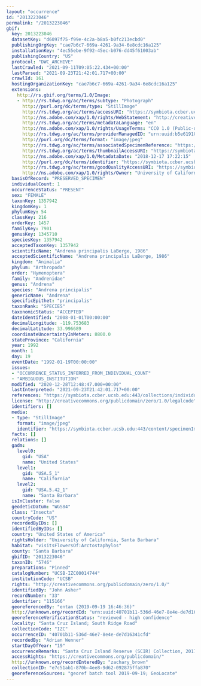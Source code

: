 ```yaml
---
layout: "occurrence"
id: "2013223046"
permalink: "/2013223046"
gbif:
  key: 2013223046
  datasetKey: "d6097f75-f99e-4c2a-b8a5-b0fc213ecbd0"
  publishingOrgKey: "cae7b6c7-669a-4261-9a34-6e8cdc16a125"
  installationKey: "4ec55ebe-9f92-45ec-b076-dd45f61003ab"
  publishingCountry: "US"
  protocol: "DWC_ARCHIVE"
  lastCrawled: "2021-09-11T09:05:22.434+00:00"
  lastParsed: "2021-09-23T21:42:01.717+00:00"
  crawlId: 161
  hostingOrganizationKey: "cae7b6c7-669a-4261-9a34-6e8cdc16a125"
  extensions:
    http://rs.gbif.org/terms/1.0/Image:
    - http://rs.tdwg.org/ac/terms/subtype: "Photograph"
      http://purl.org/dc/terms/type: "StillImage"
      http://rs.tdwg.org/ac/terms/accessURI: "https://symbiota.ccber.ucsb.edu:443/content/specimenImages/UCSB_IZC/UCSB-IZC00014/UCSB-IZC00014744_lg.jpg"
      http://ns.adobe.com/xap/1.0/rights/WebStatement: "http://creativecommons.org/publicdomain/zero/1.0/"
      http://rs.tdwg.org/ac/terms/metadataLanguage: "en"
      http://ns.adobe.com/xap/1.0/rights/UsageTerms: "CC0 1.0 (Public-domain)"
      http://rs.tdwg.org/ac/terms/providerManagedID: "urn:uuid:b5e61910-e325-41fe-89c6-17d4ec49f23b"
      http://purl.org/dc/terms/format: "image/jpeg"
      http://rs.tdwg.org/ac/terms/associatedSpecimenReference: "https://symbiota.ccber.ucsb.edu:443/collections/individual/index.php?occid=115166"
      http://rs.tdwg.org/ac/terms/thumbnailAccessURI: "https://symbiota.ccber.ucsb.edu:443/content/specimenImages/UCSB_IZC/UCSB-IZC00014/UCSB-IZC00014744_tn.jpg"
      http://ns.adobe.com/xap/1.0/MetadataDate: "2018-12-17 17:22:15"
      http://purl.org/dc/terms/identifier: "https://symbiota.ccber.ucsb.edu:443/content/specimenImages/UCSB_IZC/UCSB-IZC00014/UCSB-IZC00014744_lg.jpg"
      http://rs.tdwg.org/ac/terms/goodQualityAccessURI: "https://symbiota.ccber.ucsb.edu:443/content/specimenImages/UCSB_IZC/UCSB-IZC00014/UCSB-IZC00014744.jpg"
      http://ns.adobe.com/xap/1.0/rights/Owner: "University of California, Santa Barbara"
  basisOfRecord: "PRESERVED_SPECIMEN"
  individualCount: 1
  occurrenceStatus: "PRESENT"
  sex: "FEMALE"
  taxonKey: 1357942
  kingdomKey: 1
  phylumKey: 54
  classKey: 216
  orderKey: 1457
  familyKey: 7901
  genusKey: 1345710
  speciesKey: 1357942
  acceptedTaxonKey: 1357942
  scientificName: "Andrena principalis LaBerge, 1986"
  acceptedScientificName: "Andrena principalis LaBerge, 1986"
  kingdom: "Animalia"
  phylum: "Arthropoda"
  order: "Hymenoptera"
  family: "Andrenidae"
  genus: "Andrena"
  species: "Andrena principalis"
  genericName: "Andrena"
  specificEpithet: "principalis"
  taxonRank: "SPECIES"
  taxonomicStatus: "ACCEPTED"
  dateIdentified: "2008-01-01T00:00:00"
  decimalLongitude: -119.753683
  decimalLatitude: 33.996689
  coordinateUncertaintyInMeters: 8800.0
  stateProvince: "California"
  year: 1992
  month: 1
  day: 19
  eventDate: "1992-01-19T00:00:00"
  issues:
  - "OCCURRENCE_STATUS_INFERRED_FROM_INDIVIDUAL_COUNT"
  - "AMBIGUOUS_INSTITUTION"
  modified: "2020-12-28T12:48:47.000+00:00"
  lastInterpreted: "2021-09-23T21:42:01.717+00:00"
  references: "https://symbiota.ccber.ucsb.edu:443/collections/individual/index.php?occid=115166"
  license: "http://creativecommons.org/publicdomain/zero/1.0/legalcode"
  identifiers: []
  media:
  - type: "StillImage"
    format: "image/jpeg"
    identifier: "https://symbiota.ccber.ucsb.edu:443/content/specimenImages/UCSB_IZC/UCSB-IZC00014/UCSB-IZC00014744_lg.jpg"
  facts: []
  relations: []
  gadm:
    level0:
      gid: "USA"
      name: "United States"
    level1:
      gid: "USA.5_1"
      name: "California"
    level2:
      gid: "USA.5.42_1"
      name: "Santa Barbara"
  isInCluster: false
  geodeticDatum: "WGS84"
  class: "Insecta"
  countryCode: "US"
  recordedByIDs: []
  identifiedByIDs: []
  country: "United States of America"
  rightsHolder: "University of California, Santa Barbara"
  habitat: "visitsFlowersOf:Arctostaphylos"
  county: "Santa Barbara"
  gbifID: "2013223046"
  taxonID: "5746"
  preparations: "Pinned"
  catalogNumber: "UCSB-IZC00014744"
  institutionCode: "UCSB"
  rights: "http://creativecommons.org/publicdomain/zero/1.0/"
  identifiedBy: "John Asher"
  recordNumber: "33"
  identifier: "115166"
  georeferencedBy: "entan (2019-09-19 16:46:36)"
  http://unknown.org/recordId: "urn:uuid:40701b11-536d-46e7-8e4e-de7d16341cfd"
  georeferenceVerificationStatus: "reviewed - high confidence"
  locality: "Santa Cruz Island; South Ridge Road"
  collectionCode: "IZC"
  occurrenceID: "40701b11-536d-46e7-8e4e-de7d16341cfd"
  recordedBy: "Adrian Wenner"
  startDayOfYear: "19"
  occurrenceRemarks: "Santa Cruz Island Reserve (SCIR) Collection, 2017"
  accessRights: "https://creativecommons.org/publicdomain/"
  http://unknown.org/recordEnteredBy: "zachary_brown"
  collectionID: "e7c51ab1-870b-4ee8-9d62-092875ffa870"
  georeferenceSources: "georef batch tool 2019-09-19; GeoLocate"
---
```

